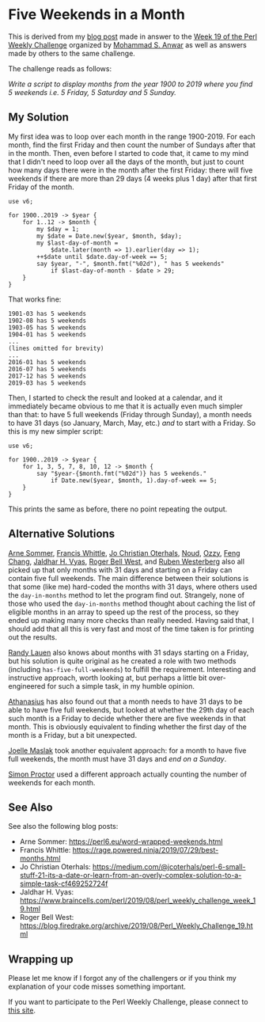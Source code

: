 # Five Weekends in a Month

This is derived from my [blog post](http://blogs.perl.org/users/laurent_r/2019/07/perl-weekly-challenge-19-weekends-and-wrapping-lines.html) made in answer to the [Week 19 of the Perl Weekly Challenge](https://perlweeklychallenge.org/blog/perl-weekly-challenge-019/) organized by  <a href="http://blogs.perl.org/users/mohammad_s_anwar/">Mohammad S. Anwar</a> as well as answers made by others to the same challenge.

The challenge reads as follows:

*Write a script to display months from the year 1900 to 2019 where you find 5 weekends i.e. 5 Friday, 5 Saturday and 5 Sunday.*

## My Solution

My first idea was to loop over each month in the range 1900-2019. For each month, find the first Friday and then count the number of Sundays after that in the month. Then, even before I started to code that, it came to my mind that I didn't need to loop over all the days of the month, but just to count how many days there were in the month after the first Friday: there will five weekends if there are more than 29 days (4 weeks plus 1 day) after that first Friday of the month.

``` perl6
use v6;

for 1900..2019 -> $year {
    for 1..12 -> $month {
        my $day = 1;
        my $date = Date.new($year, $month, $day);
        my $last-day-of-month = 
            $date.later(month => 1).earlier(day => 1);
        ++$date until $date.day-of-week == 5;
        say $year, "-", $month.fmt("%02d"), " has 5 weekends" 
            if $last-day-of-month - $date > 29;
    }
}
```

That works fine:

    1901-03 has 5 weekends
    1902-08 has 5 weekends
    1903-05 has 5 weekends
    1904-01 has 5 weekends
    ...
    (lines omitted for brevity)
    ...
    2016-01 has 5 weekends
    2016-07 has 5 weekends
    2017-12 has 5 weekends
    2019-03 has 5 weekends

Then, I started to check the result and looked at a calendar, and it immediately became obvious to me that it is actually even much simpler than that: to have 5 full weekends (Friday through Sunday), a month needs to have 31 days (so January, March, May, etc.) *and* to start with a Friday. So this is my new simpler script:

``` perl6
use v6;

for 1900..2019 -> $year {
    for 1, 3, 5, 7, 8, 10, 12 -> $month {
        say "$year-{$month.fmt("%02d")} has 5 weekends." 
            if Date.new($year, $month, 1).day-of-week == 5;
    }
}
```

This prints the same as before, there no point repeating the output.

## Alternative Solutions

[Arne Sommer](https://github.com/manwar/perlweeklychallenge-club/blob/master/challenge-019/arne-sommer/perl6/ch-1.p6), [Francis Whittle](https://github.com/manwar/perlweeklychallenge-club/blob/master/challenge-019/fjwhittle/perl6/ch-1.p6), [Jo Christian Oterhals](https://github.com/manwar/perlweeklychallenge-club/blob/master/challenge-019/jo-christian-oterhals/perl6/ch-1.p6), [Noud](https://github.com/manwar/perlweeklychallenge-club/blob/master/challenge-019/noud/perl6/ch-1.p6), [Ozzy](https://github.com/manwar/perlweeklychallenge-club/blob/master/challenge-019/ozzy/perl6/ch-1.p6), [Feng Chang](https://github.com/manwar/perlweeklychallenge-club/blob/master/challenge-019/feng-chang/perl6/ch-1.p6), [Jaldhar H. Vyas](https://github.com/manwar/perlweeklychallenge-club/blob/master/challenge-019/jaldhar-h-vyas/perl6/ch-1.p6), [Roger Bell West](https://github.com/manwar/perlweeklychallenge-club/blob/master/challenge-019/roger-bell-west/perl6/ch-1.p6), and [Ruben Westerberg](https://github.com/manwar/perlweeklychallenge-club/blob/master/challenge-019/ruben-westerberg/perl6/ch-1.p6) also all picked up that only months with 31 days and starting on a Friday can contain five full weekends. The main difference between their solutions is that some (like me) hard-coded the months with 31 days, where others used the `day-in-months` method to let the program find out. Strangely, none of those who used the `day-in-months` method thought about caching the list of eligible months in an array to speed up the rest of the process, so they ended up making many more checks than really needed. Having said that, I should add that all this is very fast and most of the time taken is for printing out the results.

[Randy Lauen](https://github.com/manwar/perlweeklychallenge-club/blob/master/challenge-019/randy-lauen/perl6/ch-1.p6) also knows about months with 31 sdays starting on a Friday, but his solution is quite original as he created a role with two methods (including `has-five-full-weekends`) to fulfill the requirement. Interesting and instructive approach, worth looking at, but perhaps a little bit over-engineered for such a simple task, in my humble opinion.

[Athanasius](https://github.com/manwar/perlweeklychallenge-club/blob/master/challenge-019/athanasius/perl6/ch-1.p6) has also found out that a month needs to have 31 days to be able to have five full weekends, but looked at whether the 29th day of each such month is a Friday to decide whether there are five weekends in that month. This is obviously equivalent to finding whether the first day of the month is a Friday, but a bit unexpected.

[Joelle Maslak](https://github.com/manwar/perlweeklychallenge-club/blob/master/challenge-019/joelle-maslak/perl6/ch-1.p6) took another equivalent approach: for a month to have five full weekends, the month must have 31 days and *end on a Sunday*.

[Simon Proctor](https://github.com/manwar/perlweeklychallenge-club/blob/master/challenge-019/simon-proctor/perl6/ch-1.p6) used a different approach actually counting the number of weekends for each month.

## See Also

See also the following blog posts:

* Arne Sommer: https://perl6.eu/word-wrapped-weekends.html
* Francis Whittle: https://rage.powered.ninja/2019/07/29/best-months.html
* Jo Christian Oterhals: https://medium.com/@jcoterhals/perl-6-small-stuff-21-its-a-date-or-learn-from-an-overly-complex-solution-to-a-simple-task-cf469252724f
* Jaldhar H. Vyas: https://www.braincells.com/perl/2019/08/perl_weekly_challenge_week_19.html
* Roger Bell West: https://blog.firedrake.org/archive/2019/08/Perl_Weekly_Challenge_19.html

## Wrapping up

Please let me know if I forgot any of the challengers or if you think my explanation of your code misses something important.

If you want to participate to the Perl Weekly Challenge, please connect to [this site](https://perlweeklychallenge.org/).

